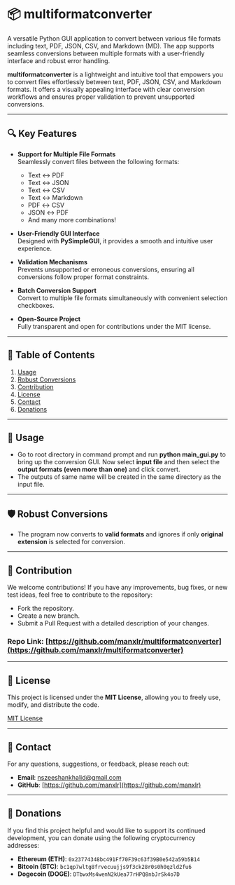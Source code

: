 # 📦 multiformatconverter

A versatile Python GUI application to convert between various file formats including text, PDF, JSON, CSV, and Markdown (MD). The app supports seamless conversions between multiple formats with a user-friendly interface and robust error handling.

**multiformatconverter** is a lightweight and intuitive tool that empowers you to convert files effortlessly between text, PDF, JSON, CSV, and Markdown formats. It offers a visually appealing interface with clear conversion workflows and ensures proper validation to prevent unsupported conversions.

---

## 🔍 Key Features

- **Support for Multiple File Formats**  
  Seamlessly convert files between the following formats:
  
  - Text ↔ PDF  
  - Text ↔ JSON  
  - Text ↔ CSV  
  - Text ↔ Markdown  
  - PDF ↔ CSV  
  - JSON ↔ PDF  
  - And many more combinations!

- **User-Friendly GUI Interface**  
  Designed with **PySimpleGUI**, it provides a smooth and intuitive user experience.

- **Validation Mechanisms**  
  Prevents unsupported or erroneous conversions, ensuring all conversions follow proper format constraints.

- **Batch Conversion Support**  
  Convert to multiple file formats simultaneously with convenient selection checkboxes.

- **Open-Source Project**  
  Fully transparent and open for contributions under the MIT license.

---

## 📝 Table of Contents

1. [Usage](#-usage)  
2. [Robust Conversions](#-robust-conversions)  
3. [Contribution](#-contribution)  
4. [License](#-license)  
5. [Contact](#-contact)  
6. [Donations](#-donations)

---

## 🚀 **Usage**

- Go to root directory in command prompt and run **python main_gui.py** to bring up the conversion GUI. Now select **input file** and then select the **output formats (even more than one)** and click convert.
- The outputs of same name will be created in the same directory as the input file.


---

## 🛡️ **Robust Conversions**

- The program now converts to **valid formats** and ignores if only **original extension** is selected for conversion.


---



## 🤝 **Contribution**

We welcome contributions! If you have any improvements, bug fixes, or new test ideas, feel free to contribute to the repository:

- Fork the repository.
- Create a new branch.
- Submit a Pull Request with a detailed description of your changes.

### Repo Link: [https://github.com/manxlr/multiformatconverter](https://github.com/manxlr/multiformatconverter)

---

## 📜 **License**

This project is licensed under the **MIT License**, allowing you to freely use, modify, and distribute the code.

[MIT License](https://opensource.org/licenses/MIT)

---

## 📧 **Contact**

For any questions, suggestions, or feedback, please reach out:

- **Email**: [nszeeshankhalid@gmail.com](mailto:nszeeshankhalid@gmail.com)
- **GitHub**: [https://github.com/manxlr](https://github.com/manxlr)

---

## 💖 **Donations**

If you find this project helpful and would like to support its continued development, you can donate using the following cryptocurrency addresses:

- **Ethereum (ETH)**: `0x23774348bc491Ff70F39c63f39B0e542a59b5B14`  
- **Bitcoin (BTC)**: `bc1qp7wltg8frvecuujjs9f3ck28r0s0h0qzld2fu6`  
- **Dogecoin (DOGE)**: `DTbwxMs4wenN2kUea77rHPQ8nbJrSk4o7D` 
